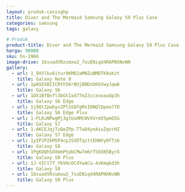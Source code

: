 ```yaml
---
layout: produk-casinghp
title: Diver and The Mermaid Samsung Galaxy S9 Plus Case
categories: samsung
tags: galaxy

# Produk
product-title: Diver and The Mermaid Samsung Galaxy S9 Plus Case
harga: 90000
sku: hn-2966
image-drive: 1bsuadVRzumxw2_7suENiqd4RAPNXNvWN
gallery:
  - url: 1_9XYlkv6itur9KMD2aMNZuNMDTK8sKzt
    title: Galaxy Note 8
  - url: 1pASEXBIICRth56rBUjBNDnbKbVwyJqw6
    title: Galaxy S6
  - url: 1DX1BfBnfl3bGtIad77mZJccxnoauUp3h
    title: Galaxy S6 Edge
  - url: 1j9QtZpwbyxZPlSSQfgMxIONQlDpeo7TD
    title: Galaxy S6 Edge Plus
  - url: 1-PLKuNPwgMj3gtUuHMCWVXVrmS5pmQ5G
    title: Galaxy S7
  - url: 1-AKCEJqjTuQeZPp-TTwD4ynAiuZqvrHZ
    title: Galaxy S7 Edge
  - url: 1yIPJP2kM5P4cpJSVDTqittEHWVy0fTz6
    title: Galaxy S8
  - url: 1PgKOQhSOXmmPtpbCMw7m6rTS6SN5ByrX
    title: Galaxy S8 Plus
  - url: 1J-VICt7T_YbVHcOCdYwACu-4vKmqkd3h
    title: Galaxy S9
  - url: 1bsuadVRzumxw2_7suENiqd4RAPNXNvWN
    title: Galaxy S9 Plus
---
```


